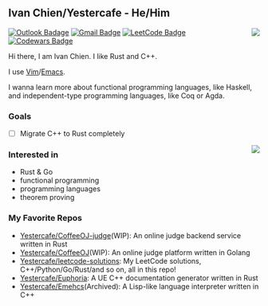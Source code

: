 ## Ivan Chien/Yestercafe - He/Him

<div>
  <picture>
    <source
      srcset="https://github-readme-stats.vercel.app/api?username=Yestercafe&show_icons=true&count_private=true&theme=apprentice"
      media="(prefers-color-scheme: dark)"
    />
    <source
      srcset="https://github-readme-stats.vercel.app/api?username=Yestercafe&show_icons=true&count_private=true"
      media="(prefers-color-scheme: light), (prefers-color-scheme: no-preference)"
    />
    <img align="right" src="https://github-readme-stats.vercel.app/api?username=Yestercafe&show_icons=true&count_private=true" />
  </picture>
</div>

[![Outlook Badage](https://img.shields.io/badge/-Outlook-0078d4?style=flat-square&logo=Microsoft%20outlook&logoColor=white&link=mailto:qyc027@outlook.com)](mailto:qyc027@outlook.com) [![Gmail Badge](https://img.shields.io/badge/-Gmail-c14438?style=flat-square&logo=Gmail&logoColor=white&link=mailto:qyc027@gmail.com)](mailto:qyc027@gmail.com) [![LeetCode Badge](https://img.shields.io/badge/-LeetCode-f89f1b?style=flat-square&logo=leetcode&logoColor=white&link=https://leetcode.com/Yescafe)](https://leetcode.com/Yescafe) [![Codewars Badge](https://img.shields.io/badge/-Codewars-b1361e?style=flat-square&logo=codewars&logoColor=white&link=https://www.codewars.com/users/Yescafe)](https://www.codewars.com/users/Yescafe)

Hi there, I am Ivan Chien. I like Rust and C++.

I use [Vim](https://github.com/Yestercafe/nvim)/[Emacs](https://github.com/Yestercafe/zero.emacs).

I wanna learn more about functional programming languages, like Haskell, and independent-type programming languages, like Coq or Agda.

### Goals

- [ ] Migrate C++ to Rust completely

<picture>
  <source
    srcset="https://github-readme-stats.vercel.app/api/wakatime?username=Yestercafe&layout=compact&langs_count=6&range=last_7_days&is_including_today=true&custom_title=Languages%20I%20Used%20Recently&theme=apprentice"
    media="(prefers-color-scheme: dark)"
  />
  <source
    srcset="https://github-readme-stats.vercel.app/api/wakatime?username=Yestercafe&layout=compact&langs_count=6&range=last_7_days&is_including_today=true&custom_title=Languages%20I%20Used%20Recently"
    media="(prefers-color-scheme: light), (prefers-color-scheme: no-preference)"
  />
  <img align="right" src="https://github-readme-stats.vercel.app/api/wakatime?username=Yestercafe&layout=compact&langs_count=6&range=last_7_days&is_including_today=true&custom_title=Languages%20I%20Used%20Recently" />
</picture>

### Interested in

- Rust & Go
- functional programming
- programming languages
- theorem proving

### My Favorite Repos

- [Yestercafe/CoffeeOJ-judge](https://github.com/Yestercafe/CoffeeOJ-judge)(WIP): An online judge backend service written in Rust
- [Yestercafe/CoffeeOJ](https://github.com/Yestercafe/CoffeeOJ)(WIP): An online judge platform written in Golang
- [Yestercafe/leetcode-solutions](https://github.com/Yestercafe/leetcode-solutions): My LeetCode solutions, C++/Python/Go/Rust/and so on, all in this repo!
- [Yestercafe/Euphoria](https://github.com/Yestercafe/Euphoria): A UE C++ documentation generator written in Rust
- [Yestercafe/Emehcs](https://github.com/Yestercafe/Emehcs)(Archived): A Lisp-like language interpreter written in C++
